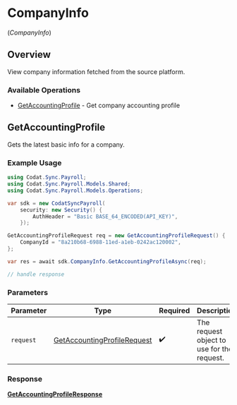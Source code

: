 # CompanyInfo
(*CompanyInfo*)

## Overview

View company information fetched from the source platform.

### Available Operations

* [GetAccountingProfile](#getaccountingprofile) - Get company accounting profile

## GetAccountingProfile

Gets the latest basic info for a company.

### Example Usage

```csharp
using Codat.Sync.Payroll;
using Codat.Sync.Payroll.Models.Shared;
using Codat.Sync.Payroll.Models.Operations;

var sdk = new CodatSyncPayroll(
    security: new Security() {
        AuthHeader = "Basic BASE_64_ENCODED(API_KEY)",
    });

GetAccountingProfileRequest req = new GetAccountingProfileRequest() {
    CompanyId = "8a210b68-6988-11ed-a1eb-0242ac120002",
};

var res = await sdk.CompanyInfo.GetAccountingProfileAsync(req);

// handle response
```

### Parameters

| Parameter                                                                             | Type                                                                                  | Required                                                                              | Description                                                                           |
| ------------------------------------------------------------------------------------- | ------------------------------------------------------------------------------------- | ------------------------------------------------------------------------------------- | ------------------------------------------------------------------------------------- |
| `request`                                                                             | [GetAccountingProfileRequest](../../Models/Operations/GetAccountingProfileRequest.md) | :heavy_check_mark:                                                                    | The request object to use for the request.                                            |


### Response

**[GetAccountingProfileResponse](../../Models/Operations/GetAccountingProfileResponse.md)**

